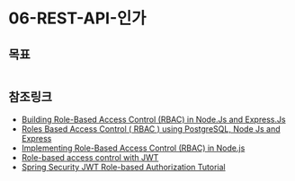 # 06-REST-API-인가

## 목표

```tree

```

## 참조링크

- [Building Role-Based Access Control (RBAC) in Node.Js and Express.Js](https://medium.com/@jayantchoudhary271/building-role-based-access-control-rbac-in-node-js-and-express-js-bc870ec32bdb)
- [Roles Based Access Control ( RBAC ) using PostgreSQL, Node Js and Express](https://aliahmadjan009.medium.com/roles-based-access-control-rbac-using-postgresql-node-js-and-express-08fbde4f4428)
- [Implementing Role-Based Access Control (RBAC) in Node.js](https://medium.com/@techsuneel99/implementing-role-based-access-control-rbac-in-node-js-871591b80a83)
- [Role-based access control with JWT](https://docs.netlify.com/security/secure-access-to-sites/role-based-access-control/)
- [Spring Security JWT Role-based Authorization Tutorial](https://www.codejava.net/frameworks/spring-boot/spring-security-jwt-role-based-authorization)
